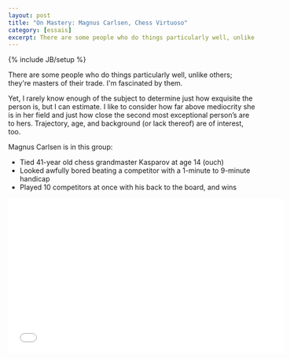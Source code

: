 ```yaml
---
layout: post
title: "On Mastery: Magnus Carlsen, Chess Virtuoso"
category: [essais]
excerpt: There are some people who do things particularly well, unlike others; they're masters of their trade.
---
```

{% include JB/setup %}

There are some people who do things particularly well, unlike others; they're masters of their trade. I'm fascinated by them.

Yet, I rarely know enough of the subject to determine just how exquisite the person is, but I can estimate. I like to consider how far above mediocrity she is in her field and just how close the second most exceptional person’s are to hers. Trajectory, age, and background (or lack thereof) are of interest, too.

Magnus Carlsen is in this group:

*  Tied 41-year old chess grandmaster Kasparov at age 14 (ouch)
*  Looked awfully bored beating a competitor with a 1-minute to 9-minute handicap
*  Played 10 competitors at once with his back to the board, and wins

<iframe width="560" height="315" src="//www.youtube.com/embed/Qc_v9mTfhC8" frameborder="0"> </iframe>